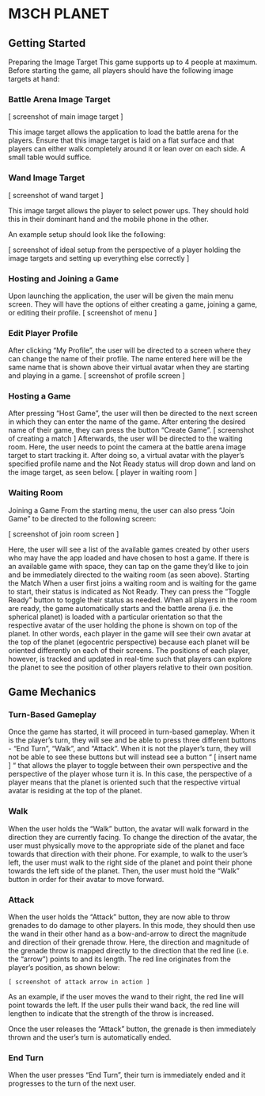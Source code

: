 # M3CH PLANET

## Getting Started
Preparing the Image Target
This game supports up to 4 people at maximum. Before starting the game, all players should have the following image targets at hand:

### Battle Arena Image Target

[ screenshot of main image target ]

This image target allows the application to load the battle arena for the players. Ensure that this image target is laid on a flat surface and that players can either walk completely around it or lean over on each side. A small table would suffice. 

### Wand Image Target

[ screenshot of wand target ]

This image target allows the player to select power ups. They should hold this in their dominant hand and the mobile phone in the other.

An example setup should look like the following:

[ screenshot of ideal setup from the perspective of a player holding the image targets and setting up everything else correctly ]

### Hosting and Joining a Game
Upon launching the application, the user will be given the main menu screen. They will have the options of either creating a game, joining a game, or editing their profile. 
[ screenshot of menu ]

### Edit Player Profile
After clicking “My Profile”, the user will be directed to a screen where they can change the name of their profile. The name entered here will be the same name that is shown above their virtual avatar when they are starting and playing in a game.
[ screenshot of profile screen ]

### Hosting a Game
After pressing “Host Game”,  the user will then be directed to the next screen in which they can enter the name of the game. After entering the desired name of their game, they can press the button “Create Game”. 
[ screenshot of creating a match ]
Afterwards, the user will be directed to the waiting room. Here, the user needs to point the camera at the battle arena image target to start tracking it. After doing so, a virtual avatar with the player’s specified profile name and the Not Ready status will drop down and land on the image target, as seen below.
 [ player in waiting room ]
 
### Waiting Room 
Joining a Game
From the starting menu, the user can also press “Join Game” to be directed to the following screen:

[ screenshot of join room screen ]

Here, the user will see a list of the available games created by other users who may have the app loaded and have chosen to host a game. If there is an available game with space, they can tap on the game they’d like to join and be immediately directed to the waiting room (as seen above). 
Starting the Match
When a user first joins a waiting room and is waiting for the game to start, their status is indicated as Not Ready. They can press the “Toggle Ready” button to toggle their status as needed. When all players in the room are ready, the game automatically starts and the battle arena (i.e. the spherical planet) is loaded with a particular orientation so that the respective avatar of the user holding the phone is shown on top of the planet. In other words, each player in the game will see their own avatar at the top of the planet (egocentric perspective) because each planet will be oriented differently on each of their screens. The positions of each player, however, is tracked and updated in real-time such that players can explore the planet to see the position of other players relative to their own position. 

## Game Mechanics 

### Turn-Based Gameplay
Once the game has started, it will proceed in turn-based gameplay. When it is the player’s turn, they will see and be able to press three different buttons - “End Turn”, “Walk”, and “Attack”. When it is not the player’s turn, they will not be able to see these buttons but will instead see a button “ [ insert name ] “ that allows the player to toggle between their own perspective and the perspective of the player whose turn it is. In this case, the perspective of a player means that the planet is oriented such that the respective virtual avatar is residing at the top of the planet. 

### Walk
When the user holds the “Walk” button, the avatar will walk forward in the direction they are currently facing. To change the direction of the avatar, the user must physically move to the appropriate side of the planet and face towards that direction with their phone. For example, to walk to the user’s left, the user must walk to the right side of the planet and point their phone towards the left side of the planet. Then, the user must hold the “Walk” button in order for their avatar to move forward.

### Attack
When the user holds the “Attack” button, they are now able to throw grenades to do damage to other players. In this mode, they should then use the wand in their other hand as a bow-and-arrow to direct the magnitude and direction of their grenade throw. Here, the direction and magnitude of the grenade throw is mapped directly to the direction that the red line (i.e. the “arrow”) points to and its length. The red line originates from the player’s position, as shown below:

	[ screenshot of attack arrow in action ]

As an example, if the user moves the wand to their right, the red line will point towards the left. If the user pulls their wand back, the red line will lengthen to indicate that the strength of the throw is increased. 

Once the user releases the “Attack” button, the grenade is then immediately thrown and the user’s turn is automatically ended.  
### End Turn
When the user presses “End Turn”, their turn is immediately ended and it progresses to the turn of the next user. 

